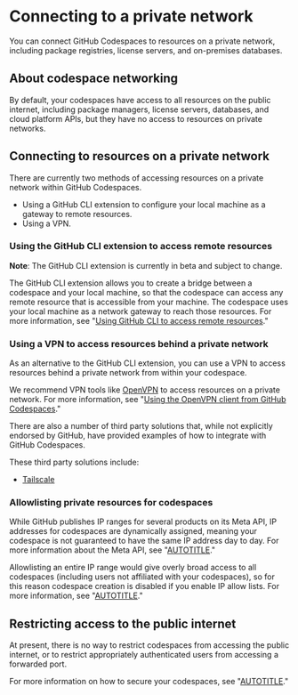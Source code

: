 # Connecting to a private network

You can connect GitHub Codespaces to resources on a private network, including package registries, license servers, and on-premises databases.

## About codespace networking

By default, your codespaces have access to all resources on the public internet, including package managers, license servers, databases, and cloud platform APIs, but they have no access to resources on private networks.

## Connecting to resources on a private network

There are currently two methods of accessing resources on a private network within GitHub Codespaces.
- Using a GitHub CLI extension to configure your local machine as a gateway to remote resources.
- Using a VPN.

### Using the GitHub CLI extension to access remote resources

<div class="ghd-spotlight ghd-spotlight-note border rounded-1 my-3 p-3 f5 color-border-accent-emphasis color-bg-accent">

**Note**: The GitHub CLI extension is currently in beta and subject to change.

</div>

The GitHub CLI extension allows you to create a bridge between a codespace and your local machine, so that the codespace can access any remote resource that is accessible from your machine. The codespace uses your local machine as a network gateway to reach those resources. For more information, see "[Using GitHub CLI to access remote resources](https://github.com/github/gh-net#codespaces-network-bridge)."

### Using a VPN to access resources behind a private network

As an alternative to the GitHub CLI extension, you can use a VPN to access resources behind a private network from within your codespace.

We recommend VPN tools like [OpenVPN](https://openvpn.net/) to access resources on a private network. For more information, see "[Using the OpenVPN client from GitHub Codespaces](https://github.com/codespaces-contrib/codespaces-openvpn)."

There are also a number of third party solutions that, while not explicitly endorsed by GitHub, have provided examples of how to integrate with GitHub Codespaces.

These third party solutions include:

- [Tailscale](https://tailscale.com/kb/1160/github-codespaces/)

### Allowlisting private resources for codespaces

While GitHub publishes IP ranges for several products on its Meta API, IP addresses for codespaces are dynamically assigned, meaning your codespace is not guaranteed to have the same IP address day to day. For more information about the Meta API, see "[AUTOTITLE](/rest/meta/meta)."

Allowlisting an entire IP range would give overly broad access to all codespaces (including users not affiliated with your codespaces), so for this reason codespace creation is disabled if you enable IP allow lists. For more information, see "[AUTOTITLE](/organizations/keeping-your-organization-secure/managing-security-settings-for-your-organization/managing-allowed-ip-addresses-for-your-organization#enabling-allowed-ip-addresses)."

## Restricting access to the public internet

At present, there is no way to restrict codespaces from accessing the public internet, or to restrict appropriately authenticated users from accessing a forwarded port.

For more information on how to secure your codespaces, see "[AUTOTITLE](/codespaces/reference/security-in-github-codespaces)."
